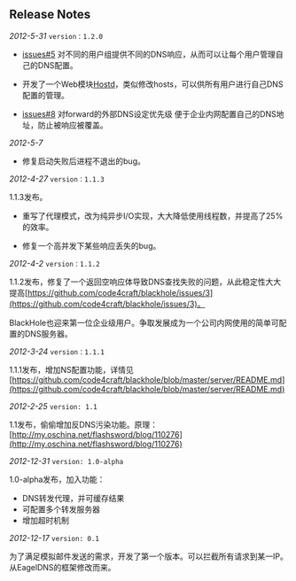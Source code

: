 Release Notes
----
*2012-5-31* `version：1.2.0`

* [issues#5](https://github.com/code4craft/blackhole/issues/5) 对不同的用户组提供不同的DNS响应，从而可以让每个用户管理自己的DNS配置。

* 开发了一个Web模块[Hostd](http://code4craft.github.io/hostd/)，类似修改hosts，可以供所有用户进行自己DNS配置的管理。

* [issues#8](https://github.com/code4craft/blackhole/issues/8) 对forward的外部DNS设定优先级 便于企业内网配置自己的DNS地址，防止被响应被覆盖。

*2012-5-7*

* 修复启动失败后进程不退出的bug。

*2012-4-27* `version：1.1.3`

1.1.3发布。

* 重写了代理模式，​改为纯异步I/O实现，大大降低使用线程数，并提高了25%的效率。

* 修复一个高并发下某些响应丢失的bug。

*2012-4-2* `version：1.1.2`

1.1.2发布，修复了一个返回空响应体导致DNS查找失败的问题，从此稳定性大大提高[https://github.com/code4craft/blackhole/issues/3](https://github.com/code4craft/blackhole/issues/3)。

BlackHole也迎来第一位企业级用户。争取发展成为一个公司内网使用的简单可配置的DNS服务器。

*2012-3-24* `version：1.1.1`

1.1.1发布，增加NS配置功能，详情见[https://github.com/code4craft/blackhole/blob/master/server/README.md](https://github.com/code4craft/blackhole/blob/master/server/README.md)

*2012-2-25*	`version: 1.1`

1.1发布，偷偷增加反DNS污染功能。原理：
[http://my.oschina.net/flashsword/blog/110276](http://my.oschina.net/flashsword/blog/110276)

*2012-12-31* `version: 1.0-alpha`

1.0-alpha发布，加入功能：

* DNS转发代理，并可缓存结果
* 可配置多个转发服务器
* 增加超时机制

*2012-12-17* `version: 0.1 `

为了满足模拟邮件发送的需求，开发了第一个版本。可以拦截所有请求到某一IP。从EagelDNS的框架修改而来。



